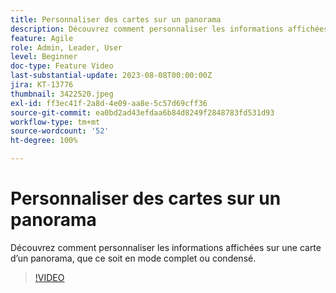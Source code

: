 ```yaml
---
title: Personnaliser des cartes sur un panorama
description: Découvrez comment personnaliser les informations affichées sur une carte d’un panorama, que ce soit en mode complet ou condensé.
feature: Agile
role: Admin, Leader, User
level: Beginner
doc-type: Feature Video
last-substantial-update: 2023-08-08T00:00:00Z
jira: KT-13776
thumbnail: 3422520.jpeg
exl-id: ff3ec41f-2a8d-4e09-aa8e-5c57d69cff36
source-git-commit: ea0bd2ad43efdaa6b84d8249f2848783fd531d93
workflow-type: tm+mt
source-wordcount: '52'
ht-degree: 100%

---
```


# Personnaliser des cartes sur un panorama

Découvrez comment personnaliser les informations affichées sur une carte d’un panorama, que ce soit en mode complet ou condensé.

>[!VIDEO](https://video.tv.adobe.com/v/3422520/?quality=12&learn=on)
